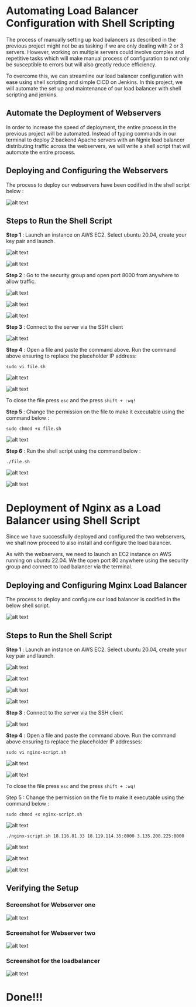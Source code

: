 # Automating Load Balancer Configuration with Shell Scripting

The process of manually setting up load balancers as described in the previous project might not be as tasking if we are only dealing with 2 or 3 servers. However, working on multiple servers could involve complex and repetitive tasks which will make manual process of configuration to not only be susceptible to errors but will also greatly reduce efficiency.

To overcome this, we can streamline our load balancer configuration with ease using shell scripting and simple CICD on Jenkins. In this project, we will automate the set up and maintenance of our load balancer with shell scripting and jenkins.

## Automate the Deployment of Webservers

In order to increase the speed of deployment, the entire process in the previous project will be automated. Instead of typing commands in our terminal to deploy 2 backend Apache servers with an Ngnix load balancer distributing traffic across the webservers, we will write a shell script that will automate the entire process.

## Deploying and Configuring the Webservers

The process to deploy our webservers have been codified in the shell script below :

![alt text](<images/shell scripting.png>)

## Steps to Run the Shell Script

**Step 1** : Launch an instance on AWS EC2. Select ubuntu 20.04, create your key pair and launch.

![alt text](<images/launch ec2.png>)

![alt text](images/os.png)

**Step 2** : Go to the security group and open port 8000 from anywhere to allow traffic.

![alt text](images/security.png)

![alt text](<images/edit inbound.png>)

![alt text](images/8080.png)

**Step 3** : Connect to the server via the SSH client

![alt text](images/ssh.png)

**Step 4** : Open a file and paste the command above. Run the command above ensuring to replace the placeholder IP address:

```sudo vi file.sh```

![alt text](images/file.sh.png)

![alt text](images/ip.png)

To close the file press ```esc``` and the press ```shift + :wq!```

**Step 5** : Change the permission on the file to make it executable using the command below :

```sudo chmod +x file.sh```

![alt text](images/chmod.png)


**Step 6** : Run the shell script using the command below :

```./file.sh```

![alt text](<images/run script1.png>)

![alt text](<images/run script2.png>)



# Deployment of Nginx as a Load Balancer using Shell Script

Since we have successfully deployed and configured the two webservers, we shall now proceed to also install and configure the load balancer.

As with the webservers, we need to launch an EC2 instance on AWS running on ubuntu 22.04. We the open port 80 anywhere using the security group and connect to load balancer via the terminal.

## Deploying and Configuring Mginx Load Balancer

The process to deploy and configure our load balancer is codified in the below shell script.

![alt text](<images/nginx script.png>)

## Steps to Run the Shell Script

**Step 1** : Launch an instance on AWS EC2. Select ubuntu 20.04, create your key pair and launch.

![alt text](<images/launch ec2.png>)

![alt text](images/os.png)

![alt text](images/security.png)

![alt text](images/http.png)

**Step 3** : Connect to the server via the SSH client

![alt text](images/ssh2.png)

**Step 4** : Open a file and paste the command above. Run the command above ensuring to replace the placeholder IP addresses:

```sudo vi nginx-script.sh```

![alt text](<images/vi nginx.png>)

![alt text](<images/nginx script2.png>)

To close the file press ```esc``` and the press ```shift + :wq!```

Step 5 : Change the permission on the file to make it executable using the command below :

```sudo chmod +x nginx-script.sh```

![alt text](image.png)

```./nginx-script.sh 18.116.81.33 18.119.114.35:8000 3.135.208.225:8000```

![alt text](<images/ngnx script command.png>)

![alt text](<images/nginx script run1.png>)

![alt text](<images/nginx script run2.png>)

## Verifying the Setup

### Screenshot for Webserver one

![alt text](images/web01.png)

### Screenshot for Webserver two

![alt text](images/web02.png)

### Screenshot for the loadbalancer

![alt text](images/loadbalancer.png)

# Done!!!
